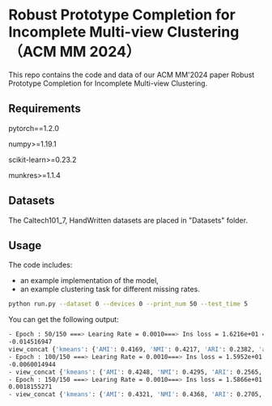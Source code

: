 # Robust Prototype Completion for Incomplete Multi-view Clustering（ACM MM 2024）

This repo contains the code and data of our ACM MM'2024 paper Robust Prototype Completion for Incomplete Multi-view Clustering.

## Requirements

pytorch==1.2.0 

numpy>=1.19.1

scikit-learn>=0.23.2

munkres>=1.1.4

## Datasets

The Caltech101_7, HandWritten datasets are placed in "Datasets" folder. 

## Usage

The code includes:

- an example implementation of the model,
- an example clustering task for different missing rates.

```bash
python run.py --dataset 0 --devices 0 --print_num 50 --test_time 5
```

You can get the following output:

```bash
- Epoch : 50/150 ===> Learing Rate = 0.0010===> Ins loss = 1.6216e+01 ===> Clu loss = 0.0000e+00 ===> Loss = 1.6216e+01
-0.014516947
view_concat {'kmeans': {'AMI': 0.4169, 'NMI': 0.4217, 'ARI': 0.2382, 'accuracy': 0.3998, 'precision': 0.39, 'recall': 0.4057, 'f_measure': 0.3856}}
- Epoch : 100/150 ===> Learing Rate = 0.0010===> Ins loss = 1.5952e+01 ===> Clu loss = 8.9596e+00 ===> Loss = 2.4912e+01
-0.0060014944
- view_concat {'kmeans': {'AMI': 0.4248, 'NMI': 0.4295, 'ARI': 0.2565, 'accuracy': 0.4261, 'precision': 0.4072, 'recall': 0.428, 'f_measure': 0.407}}
- Epoch : 150/150 ===> Learing Rate = 0.0010===> Ins loss = 1.5866e+01 ===> Clu loss = 8.9524e+00 ===> Loss = 2.4818e+01
0.0018155271
- view_concat {'kmeans': {'AMI': 0.4321, 'NMI': 0.4368, 'ARI': 0.2705, 'accuracy': 0.443, 'precision': 0.4272, 'recall': 0.4439, 'f_measure': 0.4235}}
```
